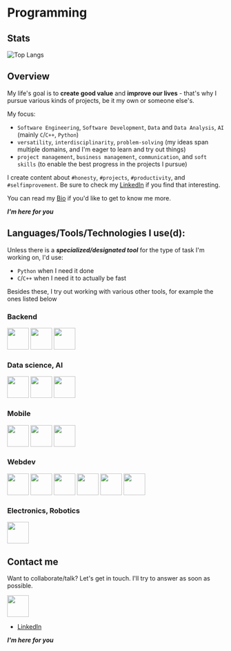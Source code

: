 # Programming

## Stats
![Top Langs](https://github-readme-stats.vercel.app/api/top-langs/?username=bujowskis&hide=css,scss,html,jupyter%20notebook&theme=darcula&count-private=true&layout=compact)

## Overview
My life's goal is to **create good value** and **improve our lives** - that's why I pursue various kinds of projects, be it my own or someone else's.

My focus:
- `Software Engineering`, `Software Development`, `Data` and `Data Analysis`, `AI` (mainly `C`/`C++`, `Python`)
- `versatility`, `interdisciplinarity`, `problem-solving` (my ideas span multiple domains, and I'm eager to learn and try out things)
- `project management`, `business management`, `communication`, and `soft skills` (to enable the best progress in the projects I pursue)

I create content about `#honesty`, `#projects`, `#productivity`, and `#selfimprovement`. Be sure to check my [LinkedIn](https://www.linkedin.com/in/bujowskis/) if you find that interesting.

You can read my [Bio](https://github.com/bujowskis/bujowskis/blob/main/bio.md) if you'd like to get to know me more.

***I'm here for you***

## Languages/Tools/Technologies I use(d):

Unless there is a ***specialized/designated tool*** for the type of task I'm working on, I'd use:
- `Python` when I need it done
- `C`/`C++` when I need it to actually be fast

Besides these, I try out working with various other tools, for example the ones listed below

### Backend
<div display="flex" direction="row">
  <img height=50 src="https://cdn.jsdelivr.net/gh/devicons/devicon/icons/c/c-original.svg"/>
  <img height=50 src="https://cdn.jsdelivr.net/gh/devicons/devicon/icons/cplusplus/cplusplus-original.svg"/>
  <img height=50 src="https://cdn.jsdelivr.net/gh/devicons/devicon/icons/java/java-original.svg"/>
</div>

### Data science, AI
<div display="flex" direction="row">
  <img height=50 src="https://cdn.jsdelivr.net/gh/devicons/devicon/icons/python/python-original.svg"/>
  <img height=50 src="https://cdn.jsdelivr.net/gh/devicons/devicon/icons/rstudio/rstudio-original.svg"/>
  <img height=50 src="https://cdn.jsdelivr.net/gh/devicons/devicon/icons/jupyter/jupyter-original-wordmark.svg"/>
</div>

### Mobile
<div display="flex" direction="row">
  <img height=50 src="https://cdn.jsdelivr.net/gh/devicons/devicon/icons/kotlin/kotlin-original.svg"/>
  <img height=50 src="https://cdn.jsdelivr.net/gh/devicons/devicon/icons/android/android-original.svg"/>
  <img height=50 src="https://cdn.jsdelivr.net/gh/devicons/devicon/icons/androidstudio/androidstudio-original.svg"/>
</div>

### Webdev
<div display="flex" direction="row">
  <img height=50 src="https://cdn.jsdelivr.net/gh/devicons/devicon/icons/html5/html5-original-wordmark.svg"/>
  <img height=50 src="https://cdn.jsdelivr.net/gh/devicons/devicon/icons/css3/css3-original-wordmark.svg"/>
  <img height=50 src="https://cdn.jsdelivr.net/gh/devicons/devicon/icons/javascript/javascript-original.svg"/>
  <img height=50 src="https://cdn.jsdelivr.net/gh/devicons/devicon/icons/react/react-original.svg"/>
  <img height=50 src="https://cdn.jsdelivr.net/gh/devicons/devicon/icons/materialui/materialui-original.svg"/>
  <img height=50 src="https://cdn.jsdelivr.net/gh/devicons/devicon/icons/tailwindcss/tailwindcss-plain.svg"/>
</div>

### Electronics, Robotics
<div display="flex" direction="row">
  <img height=50 src="https://cdn.jsdelivr.net/gh/devicons/devicon/icons/arduino/arduino-original-wordmark.svg"/>
</div>

## Contact me
Want to collaborate/talk? Let's get in touch. I'll try to answer as soon as possible.

<a href="https://www.linkedin.com/in/bujowskis/">
    <img height="50" src="https://cdn2.iconfinder.com/data/icons/social-icon-3/512/social_style_3_in-306.png"/>
</a>

- [LinkedIn](https://www.linkedin.com/in/bujowskis/)

***I'm here for you***
